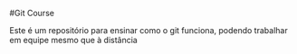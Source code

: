 #Git Course

Este é um repositório para ensinar como o git funciona, podendo trabalhar em equipe mesmo que à distância